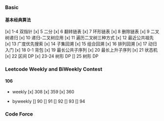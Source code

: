 ### Basic

#### 基本经典算法

[x] 1-4 双指针
[x] 5 二分
[x] 6 翻转链表
[x] 7 环形链表
[x] 8 删除链表
[x] 9 二叉树递归
[x] 10 递归-二叉树应用
[x] 11 遍历二叉树三种方式
[x] 12 最近公共祖先
[x] 13 广度优先搜索
[x] 14 子集回溯
[x] 15 组合回溯
[x] 16 排列回溯
[x] 17 动归入门
[x] 18 0-1 背包
[x] 19 最长公共子序列
[x] 20 最长上升子序列
[x] 21 状态机
[x] 22 区间 DP
[x] 23-24 树形 DP
[] 25 树形 DP

### Leetcode Weekly and BiWeekly Contest

#### 106

-   weekly
    [x] 308
    [x] 359
    [x] 360

-   byweekly
    [] 90
    [] 91
    [] 92
    [] 93
    [] 94

### Code Force

####
